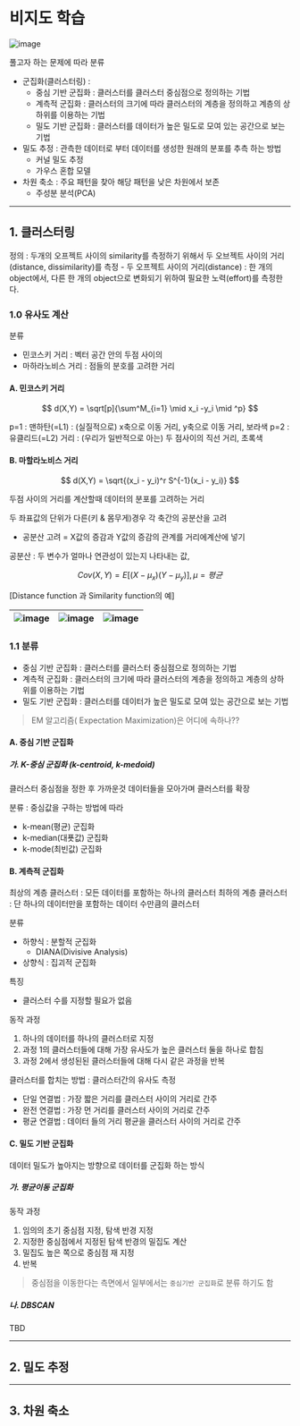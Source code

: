 
# 비지도 학습 

![image](https://user-images.githubusercontent.com/17797922/40979090-a5193454-6889-11e8-8a83-8d548a24dffe.png)

풀고자 하는 문제에 따라 분류 
- 군집화(클러스터링) : 
	- 중심 기반 군집화 : 클러스터를 클러스터 중심점으로 정의하는 기법
	- 계측적 군집화 : 클러스터의 크기에 따라 클러스터의 계층을 정의하고 계층의 상하위를 이용하는 기법
	- 밀도 기반 군집화 : 클러스터를 데이터가 높은 밀도로 모여 있는 공간으로 보는 기법 
- 밀도 추정 : 관측한 데이터로 부터 데이터를 생성한 원래의 분포를 추측 하는 방법 
	- 커널 밀도 추정
	- 가우스 혼합 모델
- 차원 축소 : 주요 패턴을 찾아 해당 패턴을 낮은 차원에서 보존 
	- 주성분 분석(PCA)


---

## 1. 클러스터링

정의 : 두개의 오프젝트 사이의 similarity를 측정하기 위해서 두 오브젝트 사이의 거리(distance, dissimilarity)를 측정 
    - 두 오프젝트 사이의 거리(distance) : 한 개의 object에서, 다른 한 개의 object으로 변화되기 위하여 필요한 노력(effort)를 측정한다.

### 1.0 유사도 계산 

분류
- 민코스키 거리 : 벡터 공간 안의 두점 사이의
- 마하라노비스 거리 : 점들의 분호를 고려한 거리 

#### A. 민코스키 거리 


$$ d(X,Y) = \sqrt[p]{\sum^M_{i=1} \mid x_i -y_i \mid ^p} $$

p=1 : 맨하탄(=L1) : (실질적으로) x축으로 이동 거리, y축으로 이동 거리, 보라색
p=2 : 유클리드(=L2) 거리 : (우리가 일반적으로 아는) 두 점사이의 직선 거리, 초록색

#### B. 마할라노비스 거리 

$$ d(X,Y) = \sqrt{(x_i - y_i)^r S^{-1}(x_i - y_i)} $$

두점 사이의 거리를 계산할때 데이터의 분포를 고려하는 거리 

두 좌표값의 단위가 다른(키 & 몸무게)경우 각 축간의 공분산을 고려 
- 공분산 고려 = X값의 증감과 Y값의 증감의 관계를 거리에계산에 넣기 


공분산 : 두 변수가 얼마나 연관성이 있는지 나타내는 값, 

$$ Cov(X,Y) = E \left[(X-\mu_x)(Y-\mu_y)  \right] , \mu = 평균$$

[Distance function 과 Similarity function의 예]

|![image](https://user-images.githubusercontent.com/17797922/40976309-9a69c00c-6882-11e8-8dd3-bc4b3846834f.png)|![image](https://user-images.githubusercontent.com/17797922/40976327-aedac18a-6882-11e8-8f83-6690531e52cd.png)|![image](https://user-images.githubusercontent.com/17797922/40978071-87854ef2-6887-11e8-9785-27911ef9936e.png)|
|-|-|-|



### 1.1 분류 


- 중심 기반 군집화 : 클러스터를 클러스터 중심점으로 정의하는 기법
- 계측적 군집화 : 클러스터의 크기에 따라 클러스터의 계층을 정의하고 계층의 상하위를 이용하는 기법
- 밀도 기반 군집화 : 클러스터를 데이터가 높은 밀도로 모여 있는 공간으로 보는 기법


> EM 알고리즘( Expectation Maximization)은 어디에 속하나??

#### A. 중심 기반 군집화 

##### 가. K-중심 군집화 (k-centroid, k-medoid)

클러스터 중심점을 정한 후 가까운것 데이터들을 모아가며 클러스터를 확장 

분류 : 중심값을 구하는 방법에 따라 
- k-mean(평균) 군집화 
- k-median(대푯값) 군집화
- k-mode(최빈값) 군집화

#### B. 계측적 군집화 
최상의 계층 클러스터 : 모든 데이터를 포함하는 하나의 클러스터 
최하의 계층 클러스터 : 단 하나의 데이터만을 포함하는 데이터 수만큼의 클러스터 

분류 
- 하향식 : 분할적 군집화 
	- DIANA(Divisive Analysis)
- 상향식 : 집괴적 군집화 

특징 
- 클러스터 수를 지정할 필요가 없음 

동작 과정 
1. 하나의 데이터를 하나의 클러스터로 지정
2. 과정 1의 클러스터들에 대해 가장 유사도가 높은 클러스터 둘을 하나로 합침
3. 과정 2에서 생성된된 클러스터들에 대해 다시 같은 과정을 반복 

클러스터를 합치는 방법 : 클러스터간의 유사도 측정 
- 단일 연결법 : 가장 짧은 거리를 클러스터 사이의 거리로 간주 
- 완전 연결법 : 가장 먼 거리를 클러스터 사이의 거리로 간주 
- 평균 연결법 : 데이터 들의 거리 평균을 클러스터 사이의 거리로 간주 

#### C. 밀도 기반 군집화 

데이터 밀도가 높아지는 방향으로 데이터를 군집화 하는 방식 

##### 가. 평균이동 군집화 

동작 과정 

1. 임의의 초기 중심점 지정, 탐색 반경 지정 
2. 지정한 중심점에서 지정된 탐색 반경의 밀집도 계산 
3. 밀집도 높은 쪽으로 중심점 재 지정
4. 반복 

> 중심점을 이동한다는 측면에서 일부에서는 `중심기반 군집화`로 분류 하기도 함

##### 나. DBSCAN 

TBD

---

## 2. 밀도 추정 


---


## 3. 차원 축소 






